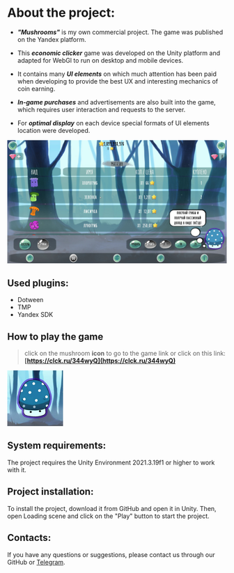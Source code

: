 # About the project:

* ___"Mushrooms"___ is my own commercial project. The game was published on the Yandex platform.

* This ___economic clicker___ game was developed on the Unity platform and adapted for WebGl to run on desktop and mobile devices. 

* It contains many ___UI elements___ on which much attention has been paid when developing to provide the best UX and interesting mechanics of coin earning. 

* ___In-game purchases___ and advertisements are also built into the game, which requires user interaction and requests to the server. 

* For ___optimal display___ on each device special formats of UI elements location were developed. 

![game screen png](Game.jpg)

## Used plugins:

* Dotween
* TMP
* Yandex SDK

## How to play the game

>click on the mushroom __icon__ to go to the game link or click on this link: __[https://clck.ru/344wyQ](https://clck.ru/344wyQ)__

[![game link](Logo.png)](https://clck.ru/344wyQ)

## System requirements:

The project requires the Unity Environment 2021.3.19f1 or higher to work with it.

## Project installation:

To install the project, download it from GitHub and open it in Unity. Then, open Loading scene and click on the "Play" button to start the project.

## Contacts:

If you have any questions or suggestions, please contact us through our GitHub or [Telegram](https://t.me/janitoor13).
